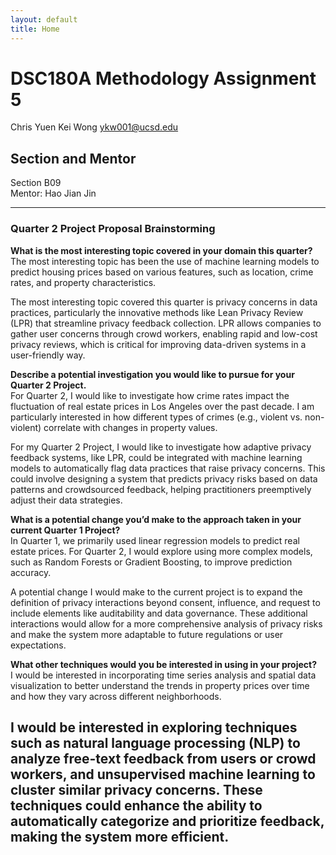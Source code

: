 ```yaml
---
layout: default
title: Home
---
```


# DSC180A Methodology Assignment 5

Chris Yuen Kei Wong 
ykw001@ucsd.edu

## Section and Mentor
Section B09  
Mentor: Hao Jian Jin

---

### Quarter 2 Project Proposal Brainstorming

**What is the most interesting topic covered in your domain this quarter?**  
The most interesting topic has been the use of machine learning models to predict housing prices based on various features, such as location, crime rates, and property characteristics.

The most interesting topic covered this quarter is privacy concerns in data practices, particularly the innovative methods like Lean Privacy Review (LPR) that streamline privacy feedback collection. LPR allows companies to gather user concerns through crowd workers, enabling rapid and low-cost privacy reviews, which is critical for improving data-driven systems in a user-friendly way.


**Describe a potential investigation you would like to pursue for your Quarter 2 Project.**  
For Quarter 2, I would like to investigate how crime rates impact the fluctuation of real estate prices in Los Angeles over the past decade. I am particularly interested in how different types of crimes (e.g., violent vs. non-violent) correlate with changes in property values.

For my Quarter 2 Project, I would like to investigate how adaptive privacy feedback systems, like LPR, could be integrated with machine learning models to automatically flag data practices that raise privacy concerns. This could involve designing a system that predicts privacy risks based on data patterns and crowdsourced feedback, helping practitioners preemptively adjust their data strategies.

**What is a potential change you’d make to the approach taken in your current Quarter 1 Project?**  
In Quarter 1, we primarily used linear regression models to predict real estate prices. For Quarter 2, I would explore using more complex models, such as Random Forests or Gradient Boosting, to improve prediction accuracy.

A potential change I would make to the current project is to expand the definition of privacy interactions beyond consent, influence, and request to include elements like auditability and data governance. These additional interactions would allow for a more comprehensive analysis of privacy risks and make the system more adaptable to future regulations or user expectations.

**What other techniques would you be interested in using in your project?**  
I would be interested in incorporating time series analysis and spatial data visualization to better understand the trends in property prices over time and how they vary across different neighborhoods.

I would be interested in exploring techniques such as natural language processing (NLP) to analyze free-text feedback from users or crowd workers, and unsupervised machine learning to cluster similar privacy concerns. These techniques could enhance the ability to automatically categorize and prioritize feedback, making the system more efficient.
---
